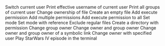 Switch current user 
Print effective username of current user
Print all groups of current user
Change ownership of file
Create an empty file
Add execute permission
Add multiple permissions
Add execute permission to all
Set mode
Set mode with reference
Exclude regular files
Create a directory with permission
Change group owner
Change owner and group owner
Change owner and group owner of a symbolic link
Change owner with specified user
Play StarWars IV episode in the terminal 
